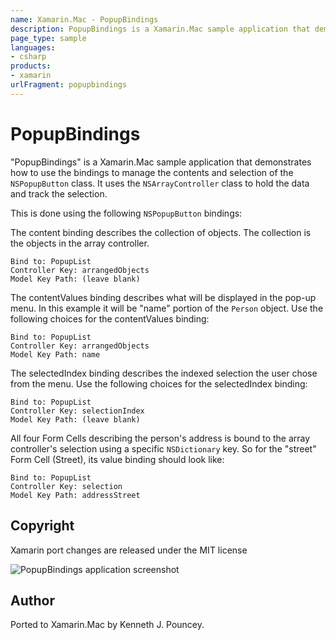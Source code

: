 ```yaml
---
name: Xamarin.Mac - PopupBindings
description: PopupBindings is a Xamarin.Mac sample application that demonstrates how to use the bindings to manage the contents and selection of the...
page_type: sample
languages:
- csharp
products:
- xamarin
urlFragment: popupbindings
---
```

# PopupBindings

"PopupBindings" is a Xamarin.Mac sample application that demonstrates how to use the bindings to manage the contents and selection of the `NSPopupButton` class. It uses the `NSArrayController` class to hold the data and track the selection.

This is done using the following `NSPopupButton` bindings:

The content binding describes the collection of objects. The collection is the objects in the array controller.

	Bind to: PopupList
	Controller Key: arrangedObjects
	Model Key Path: (leave blank)

The contentValues binding describes what will be displayed in the pop-up menu. In this example it will be "name" portion of the `Person` object. Use the following choices for the contentValues binding:

	Bind to: PopupList
	Controller Key: arrangedObjects
	Model Key Path: name

The selectedIndex binding describes the indexed selection the user chose from the menu. Use the following choices for the selectedIndex binding:

	Bind to: PopupList
	Controller Key: selectionIndex
	Model Key Path: (leave blank)

All four Form Cells describing the person's address is bound to the array controller's selection using a specific `NSDictionary` key. So for the "street" Form Cell (Street), its value binding should look like:

	Bind to: PopupList
	Controller Key: selection
	Model Key Path: addressStreet

## Copyright

Xamarin port changes are released under the MIT license

![PopupBindings application screenshot](Screenshots/0.png "PopupBindings application screenshot")

## Author 

Ported to Xamarin.Mac by Kenneth J. Pouncey.
